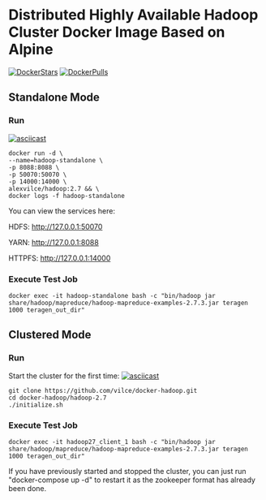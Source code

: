 # Distributed Highly Available Hadoop Cluster Docker Image Based on Alpine

[![DockerStars](https://img.shields.io/docker/stars/alexvilce/hadoop.svg)](https://registry.hub.docker.com/u/alexvilce/hadoop/)
[![DockerPulls](https://img.shields.io/docker/pulls/alexvilce/hadoop.svg)](https://registry.hub.docker.com/u/alexvilce/hadoop/)

## Standalone Mode

### Run
[![asciicast](https://asciinema.org/a/cbtwm3fv85ujsb4bjetix2x8a.png)](https://asciinema.org/a/cbtwm3fv85ujsb4bjetix2x8a)
```
docker run -d \
--name=hadoop-standalone \
-p 8088:8088 \
-p 50070:50070 \
-p 14000:14000 \
alexvilce/hadoop:2.7 && \
docker logs -f hadoop-standalone
```

You can view the services here:</p>
HDFS: http://127.0.0.1:50070</p>
YARN: http://127.0.0.1:8088</p>
HTTPFS: http://127.0.0.1:14000

### Execute Test Job
```
docker exec -it hadoop-standalone bash -c "bin/hadoop jar share/hadoop/mapreduce/hadoop-mapreduce-examples-2.7.3.jar teragen 1000 teragen_out_dir"
```

## Clustered Mode

### Run
Start the cluster for the first time:
[![asciicast](https://asciinema.org/a/49052.png)](https://asciinema.org/a/49052)
```
git clone https://github.com/vilce/docker-hadoop.git
cd docker-hadoop/hadoop-2.7
./initialize.sh
```

### Execute Test Job
```
docker exec -it hadoop27_client_1 bash -c "bin/hadoop jar share/hadoop/mapreduce/hadoop-mapreduce-examples-2.7.3.jar teragen 1000 teragen_out_dir"
```

If you have previously started and stopped the cluster, you can just run "docker-compose up -d" to restart it as the zookeeper format has already been done.
